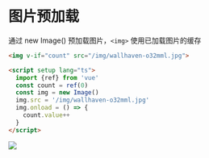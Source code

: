 # 图片预加载

通过 new Image() 预加载图片，`<img>` 使用已加载图片的缓存

```html
<img v-if="count" src="/img/wallhaven-o32mml.jpg">

<script setup lang="ts">
  import {ref} from 'vue'
  const count = ref(0)
  const img = new Image()
  img.src = '/img/wallhaven-o32mml.jpg'
  img.onload = () => {
    count.value++
  }
</script>
```

<img v-if="count" src="/img/wallhaven-o32mml.jpg">

<script setup lang="ts">
  import {ref} from 'vue'
  const count = ref(0)
  const img = new Image()
  img.src = '/img/wallhaven-o32mml.jpg'
  img.onload = () => {
    count.value++
  }
</script>